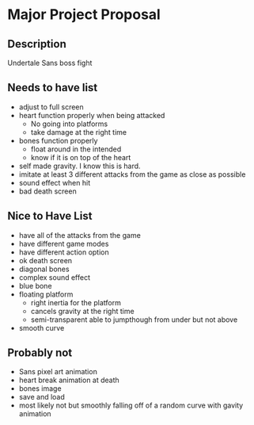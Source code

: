 # Major Project Proposal

## Description
Undertale Sans boss fight

## Needs to have list
- adjust to full screen
- heart function properly when being attacked
    - No going into platforms
    - take damage at the right time
- bones function properly
    - float around in the intended
    - know if it is on top of the heart
- self made gravity. I know this is hard.
- imitate at least 3 different attacks from the game as close as possible
- sound effect when hit
- bad death screen

## Nice to Have List
- have all of the attacks from the game
- have different game modes
- have different action option
- ok death screen
- diagonal bones
- complex sound effect
- blue bone
- floating platform
    - right inertia for the platform
    - cancels gravity at the right time
    - semi-transparent able to jumpthough from under but not above
- smooth curve

## Probably not
- Sans pixel art animation
- heart break animation at death
- bones image
- save and load
- most likely not but smoothly falling off of a random curve with gavity animation